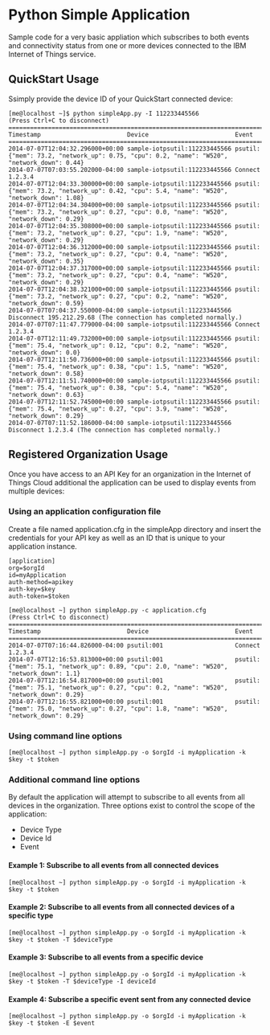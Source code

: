 # Python Simple Application

Sample code for a very basic appliation which subscribes to both events and connectivity status from one or more devices connected to the IBM Internet of Things service.

## QuickStart Usage
Ssimply provide the device ID of your QuickStart connected device: 
```
[me@localhost ~]$ python simpleApp.py -I 112233445566
(Press Ctrl+C to disconnect)
=============================================================================
Timestamp                        Device                        Event
=============================================================================
2014-07-07T12:04:32.296000+00:00 sample-iotpsutil:112233445566 psutil: {"mem": 73.2, "network_up": 0.75, "cpu": 0.2, "name": "W520", "network_down": 0.44}
2014-07-07T07:03:55.202000-04:00 sample-iotpsutil:112233445566 Connect 1.2.3.4
2014-07-07T12:04:33.300000+00:00 sample-iotpsutil:112233445566 psutil: {"mem": 73.2, "network_up": 0.42, "cpu": 5.4, "name": "W520", "network_down": 1.08}
2014-07-07T12:04:34.304000+00:00 sample-iotpsutil:112233445566 psutil: {"mem": 73.2, "network_up": 0.27, "cpu": 0.0, "name": "W520", "network_down": 0.29}
2014-07-07T12:04:35.308000+00:00 sample-iotpsutil:112233445566 psutil: {"mem": 73.2, "network_up": 0.27, "cpu": 1.9, "name": "W520", "network_down": 0.29}
2014-07-07T12:04:36.312000+00:00 sample-iotpsutil:112233445566 psutil: {"mem": 73.2, "network_up": 0.27, "cpu": 0.4, "name": "W520", "network_down": 0.35}
2014-07-07T12:04:37.317000+00:00 sample-iotpsutil:112233445566 psutil: {"mem": 73.2, "network_up": 0.27, "cpu": 0.4, "name": "W520", "network_down": 0.29}
2014-07-07T12:04:38.321000+00:00 sample-iotpsutil:112233445566 psutil: {"mem": 73.2, "network_up": 0.27, "cpu": 0.2, "name": "W520", "network_down": 0.59}
2014-07-07T07:04:37.550000-04:00 sample-iotpsutil:112233445566 Disconnect 195.212.29.68 (The connection has completed normally.)
2014-07-07T07:11:47.779000-04:00 sample-iotpsutil:112233445566 Connect 1.2.3.4
2014-07-07T12:11:49.732000+00:00 sample-iotpsutil:112233445566 psutil: {"mem": 75.4, "network_up": 0.12, "cpu": 0.2, "name": "W520", "network_down": 0.0}
2014-07-07T12:11:50.736000+00:00 sample-iotpsutil:112233445566 psutil: {"mem": 75.4, "network_up": 0.38, "cpu": 1.5, "name": "W520", "network_down": 0.58}
2014-07-07T12:11:51.740000+00:00 sample-iotpsutil:112233445566 psutil: {"mem": 75.4, "network_up": 0.38, "cpu": 5.4, "name": "W520", "network_down": 0.63}
2014-07-07T12:11:52.745000+00:00 sample-iotpsutil:112233445566 psutil: {"mem": 75.4, "network_up": 0.27, "cpu": 3.9, "name": "W520", "network_down": 0.29}
2014-07-07T07:11:52.186000-04:00 sample-iotpsutil:112233445566 Disconnect 1.2.3.4 (The connection has completed normally.)
```

## Registered Organization Usage
Once you have access to an API Key for an organization in the Internet of Things Cloud additional the application can be used to display events from multiple devices: 

### Using an application configuration file
Create a file named application.cfg in the simpleApp directory and insert the credentials for your API key as well as an ID that is unique to your application instance. 
```
[application]
org=$orgId
id=myApplication
auth-method=apikey
auth-key=$key
auth-token=$token
```

```
[me@localhost ~] python simpleApp.py -c application.cfg
(Press Ctrl+C to disconnect)
=============================================================================
Timestamp                        Device                        Event
=============================================================================
2014-07-07T07:16:44.826000-04:00 psutil:001                    Connect 1.2.3.4
2014-07-07T12:16:53.813000+00:00 psutil:001                    psutil: {"mem": 75.1, "network_up": 0.89, "cpu": 2.0, "name": "W520", "network_down": 1.1}
2014-07-07T12:16:54.817000+00:00 psutil:001                    psutil: {"mem": 75.1, "network_up": 0.27, "cpu": 0.2, "name": "W520", "network_down": 0.29}
2014-07-07T12:16:55.821000+00:00 psutil:001                    psutil: {"mem": 75.0, "network_up": 0.27, "cpu": 1.8, "name": "W520", "network_down": 0.29}
```

### Using command line options
```
[me@localhost ~] python simpleApp.py -o $orgId -i myApplication -k $key -t $token
```

### Additional command line options
By default the application will attempt to subscribe to all events from all devices in the organization.  Three options exist to control the scope of the application:
 * Device Type
 * Device Id
 * Event

#### Example 1: Subscribe to all events from all connected devices
```
[me@localhost ~] python simpleApp.py -o $orgId -i myApplication -k $key -t $token
```

#### Example 2: Subscribe to all events from all connected devices of a specific type
```
[me@localhost ~] python simpleApp.py -o $orgId -i myApplication -k $key -t $token -T $deviceType
```

#### Example 3: Subscribe to all events from a specific device
```
[me@localhost ~] python simpleApp.py -o $orgId -i myApplication -k $key -t $token -T $deviceType -I deviceId
```

#### Example 4: Subscribe a specific event sent from any connected device
```
[me@localhost ~] python simpleApp.py -o $orgId -i myApplication -k $key -t $token -E $event
```
